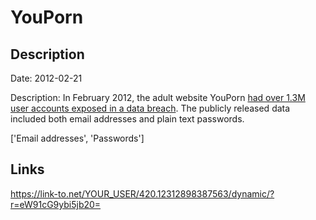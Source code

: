 # YouPorn

## Description

Date: 2012-02-21

Description:
In February 2012, the adult website YouPorn <a href="http://www.huffingtonpost.com/2012/02/22/youporn-hacked-email-addresses-passwords_n_1294502.html" target="_blank" rel="noopener">had over 1.3M user accounts exposed in a data breach</a>. The publicly released data included both email addresses and plain text passwords.


['Email addresses', 'Passwords']

## Links

https://link-to.net/YOUR_USER/420.12312898387563/dynamic/?r=eW91cG9ybi5jb20=